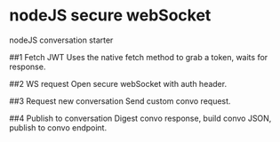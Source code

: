 # nodeJS secure webSocket
nodeJS conversation starter

##1 Fetch JWT
Uses the native fetch method to grab a token, waits for response.

##2 WS request
Open secure webSocket with auth header.

##3 Request new conversation
Send custom convo request.

##4 Publish to conversation
Digest convo response, build convo JSON, publish to convo endpoint.
